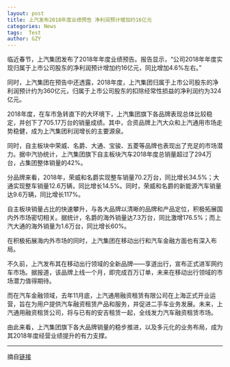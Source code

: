 ```yaml
---
layout: post
title: 上汽发布2018年度业绩预告 净利润预计增加约16亿元
categories: News
tags:  Test
author: GZY
---
```


临近春节，上汽集团发布了2018年年度业绩预告。报告显示，“公司2018年年度实现归属于上市公司股东的净利润预计增加约16亿元，同比增加4.6%左右。”

同时，上汽集团在预告中还透露，2018年度，上汽集团归属于上市公司股东的净利润预计约为360亿元，归属于上市公司股东的扣除经常性损益的净利润约为324亿元。

2018年度，在车市急转直下的大环境下，上汽集团旗下各品牌表现总体比较稳定，并创下了705.17万台的销量成绩。其中，合资品牌上汽大众和上汽通用市场走势稳健，成为上汽集团利润增长的主要源泉。

同时，自主板块中荣威、名爵、大通、宝骏、五菱等品牌也表现出了充足的市场潜力。据中汽协统计，上汽集团旗下自主板块汽车2018年度总销量超过了294万台，占集团整体销量的42%。

分品牌来看，2018年，荣威和名爵实现整车销量70.2万台，同比增长34.5%；大通实现整车销量12.6万辆，同比增长14.5%。同时，荣威和名爵的新能源汽车销量达9.6万辆，同比增长117%。

自主板块销量占比的快速攀升，与各大品牌以清晰的品牌和产品定位，积极拓展国内外市场密切相关。据统计，名爵的海外销量达7.3万台，同比激增176.5%；而上汽大通的海外销量为1.6万台，同比增长60%。

在积极拓展海内外市场的同时，上汽集团在移动出行和汽车金融方面也有深入布局。

不久前，上汽发布其在移动出行领域的全新品牌――享道出行，宣布正式进军网约车市场。据报道，该品牌上线一个月，即完成百万订单，未来在移动出行领域的市场潜力值得期待。

而在汽车金融领域，去年11月底，上汽通用融资租赁有限公司在上海正式开业运营，旨在为用户提供汽车融资租赁产品和服务，并促进二手车业务发展。未来，上汽通用融资租赁公司，将与已有的安吉租赁一起，全线发力汽车融资租赁市场。

由此来看，上汽集团旗下各大品牌销量的稳步推进，以及多元化的业务布局，成为其2018年度经营业绩提升的有力支撑。

*****

摘自[链接](http://new.qq.com/cmsn/20190131/20190131001118.html)